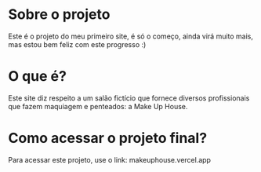 # Sobre o projeto
Este é o projeto do meu primeiro site, é só o começo, ainda virá muito mais, mas estou bem feliz com este progresso :)
# O que é?
Este site diz respeito a um salão fictício que fornece diversos profissionais que fazem maquiagem e penteados: a Make Up House.
# Como acessar o projeto final?
Para acessar este projeto, use o link: makeuphouse.vercel.app
